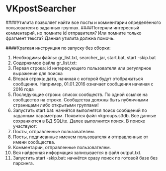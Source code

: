 # VKpostSearcher
####Утилита позволяет найти все посты и комментарии определённого пользователя в заданных группах.
####Потеряли интересный комментарий, но помните id отправителя? Или помните только фрагмент текста? Данная утилита должна помочь.

####Краткая инструкция по запуску без сборки:
1. Необходимы файлы: gr_list.txt, searcher_jar, start.bat, start -skip.bat
2. Содержимое файла gr_list.txt:
 1. Первая строка: id интересующего пользователя или регулярное выражение для поиска
 2. Вторая строка: дата, начиная с которой будут отображаться сообщения. Например, 01.01.2016 означает сообщения начиная с 2016 года
 3. Последующие строки: список сообществ. По одной ссылке на сообщество на строке. Сообщества должны быть публичными страницами либо открытыми группами!
3. Запустить start.bat: начнётся выполнятся поиск сообщений по заданным параметрам. Появится файл vkgroups.s3db. Все данные сохраняются в БД SQLite. Далее выполнится поиск. В поиске участвуют:
 1. Посты, отправленные пользователем.
 2. Посты, подписанные именем пользователя и отправленные от имени сообщества.
 3. Комментарии, отправленные пользователем.
4. Вся найденная информация записывается в файл output.txt.
5. Запустить start -skip.bat: начнётся сразу поиск по готовой базе без парсинга.
